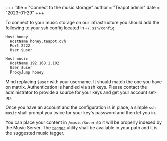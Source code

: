 +++
title = "Connect to the music storage"
author = "Teapot admin"
date = "2023-01-29"
+++

To connect to your music storage on our infrastructure you should add the
following to your ssh config located in `~/.ssh/config`:

```ssh
Host honey
  HostName honey.teapot.ovh
  Port 2222
  User $user

Host music
  HostName 192.168.1.102
  User $user
  ProxyJump honey
```

Mind replacing `$user` with your username. It should match the one you have on
matrix. Authentication is handled via ssh keys. Please contact the administrator
to provide a source for your keys and get your account set-up.

Once you have an account and the configuration is in place, a simple `ssh music`
shall prompt you twice for your key's password and then let you in.

You can place your content in `/music/$user` so it will be properly indexed by
the Music Server. The [`tagger`](https://codeberg.org/lucat1/tagger) utility
shall be available in your path and it is the suggested music tagger.
